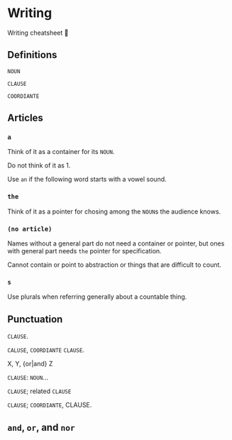 # Writing

Writing cheatsheet :page_with_curl:

## Definitions

`NOUN`

`CLAUSE`

`COORDIANTE`

## Articles

### `a`

Think of it as a container for its `NOUN`.

Do not think of it as 1.

Use `an` if the following word starts with a vowel sound.

### `the`

Think of it as a pointer for chosing among the `NOUN`s the audience knows.

### `(no article)`

Names without a general part do not need a container or pointer, but ones with general part needs `the` pointer for specification.

Cannot contain or point to abstraction or things that are difficult to count.

### `s`

Use plurals when referring generally about a countable thing.

## Punctuation

`CLAUSE`.

`CALUSE`, `COORDIANTE` `CLAUSE`.

X, Y, {or|and} Z

`CLAUSE`: `NOUN`...

`CLAUSE`; related `CLAUSE`

`CLAUSE`; `COORDIANTE`, CLAUSE.

## `and`, `or`, and `nor`
